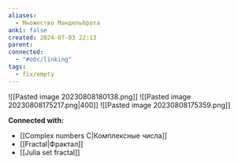```yaml
---
aliases:
  - Множество Мандельброта
anki: false
created: 2024-07-03 22:13
parent: 
connected:
  - "#обс/linking"
tags:
  - fix/empty
---
```


![[Pasted image 20230808180138.png]]
![[Pasted image 20230808175217.png|400]]
![[Pasted image 20230808175359.png]]



**Connected with:**
- [[Complex numbers C|Комплексные числа]]
- [[Fractal|Фрактал]]
- [[Julia set fractal]]

